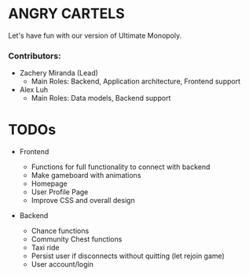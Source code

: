 # ANGRY CARTELS

Let's have fun with our version of Ultimate Monopoly.

### Contributors:
- Zachery Miranda (Lead)
  - Main Roles: Backend, Application architecture, Frontend support
- Alex Luh
  - Main Roles: Data models, Backend support

# TODOs

- Frontend
	- Functions for full functionality to connect with backend
	- Make gameboard with animations
	- Homepage
	- User Profile Page
	- Improve CSS and overall design

- Backend
	- Chance functions
	- Community Chest functions
	- Taxi ride
	- Persist user if disconnects without quitting (let rejoin game)
	- User account/login